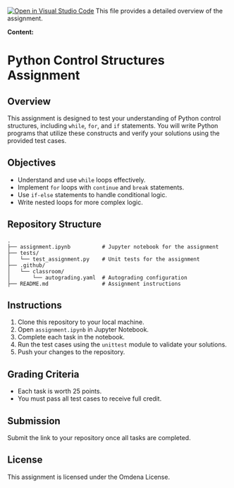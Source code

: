 [![Open in Visual Studio Code](https://classroom.github.com/assets/open-in-vscode-2e0aaae1b6195c2367325f4f02e2d04e9abb55f0b24a779b69b11b9e10269abc.svg)](https://classroom.github.com/online_ide?assignment_repo_id=18044706&assignment_repo_type=AssignmentRepo)
﻿This file provides a detailed overview of the assignment.

**Content:**

# Python Control Structures Assignment

## Overview
This assignment is designed to test your understanding of Python control structures, including `while`, `for`, and `if` statements. You will write Python programs that utilize these constructs and verify your solutions using the provided test cases.

## Objectives
- Understand and use `while` loops effectively.
- Implement `for` loops with `continue` and `break` statements.
- Use `if-else` statements to handle conditional logic.
- Write nested loops for more complex logic.

## Repository Structure
```
.
├── assignment.ipynb          # Jupyter notebook for the assignment
├── tests/
│   └── test_assignment.py    # Unit tests for the assignment
├── .github/
│   └── classroom/
│       └── autograding.yaml  # Autograding configuration
├── README.md                 # Assignment instructions
```

## Instructions
1. Clone this repository to your local machine.
2. Open `assignment.ipynb` in Jupyter Notebook.
3. Complete each task in the notebook.
4. Run the test cases using the `unittest` module to validate your solutions.
5. Push your changes to the repository.

## Grading Criteria
- Each task is worth 25 points.
- You must pass all test cases to receive full credit.

## Submission
Submit the link to your repository once all tasks are completed.

## License
This assignment is licensed under the Omdena License.